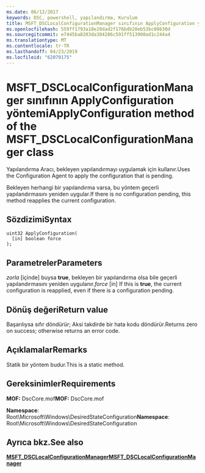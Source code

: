 ```yaml
---
ms.date: 06/12/2017
keywords: DSC, powershell, yapılandırma, Kurulum
title: MSFT_DSCLocalConfigurationManager sınıfının ApplyConfiguration yöntemi
ms.openlocfilehash: 559ff1793a18e28dad2f176bdb20eb53bc08630d
ms.sourcegitcommit: e7445ba8203da304286c591ff513900ad1c244a4
ms.translationtype: MT
ms.contentlocale: tr-TR
ms.lasthandoff: 04/23/2019
ms.locfileid: "62079175"
---
```

# <a name="applyconfiguration-method-of-the-msftdsclocalconfigurationmanager-class"></a><span data-ttu-id="308ca-103">MSFT_DSCLocalConfigurationManager sınıfının ApplyConfiguration yöntemi</span><span class="sxs-lookup"><span data-stu-id="308ca-103">ApplyConfiguration method of the MSFT_DSCLocalConfigurationManager class</span></span>

<span data-ttu-id="308ca-104">Yapılandırma Aracı, bekleyen yapılandırmayı uygulamak için kullanır.</span><span class="sxs-lookup"><span data-stu-id="308ca-104">Uses the Configuration Agent to apply the configuration that is pending.</span></span>

<span data-ttu-id="308ca-105">Bekleyen herhangi bir yapılandırma varsa, bu yöntem geçerli yapılandırmasını yeniden uygular.</span><span class="sxs-lookup"><span data-stu-id="308ca-105">If there is no configuration pending, this method reapplies the current configuration.</span></span>

## <a name="syntax"></a><span data-ttu-id="308ca-106">Sözdizimi</span><span class="sxs-lookup"><span data-stu-id="308ca-106">Syntax</span></span>

```mof
uint32 ApplyConfiguration(
  [in] boolean force
);
```

## <a name="parameters"></a><span data-ttu-id="308ca-107">Parametreler</span><span class="sxs-lookup"><span data-stu-id="308ca-107">Parameters</span></span>

<span data-ttu-id="308ca-108">*zorla* \[içinde\] buysa **true**, bekleyen bir yapılandırma olsa bile geçerli yapılandırmasını yeniden uygulanır.</span><span class="sxs-lookup"><span data-stu-id="308ca-108">*force* \[in\] If this is **true**, the current configuration is reapplied, even if there is a configuration pending.</span></span>

## <a name="return-value"></a><span data-ttu-id="308ca-109">Dönüş değeri</span><span class="sxs-lookup"><span data-stu-id="308ca-109">Return value</span></span>

<span data-ttu-id="308ca-110">Başarılıysa sıfır döndürür; Aksi takdirde bir hata kodu döndürür.</span><span class="sxs-lookup"><span data-stu-id="308ca-110">Returns zero on success; otherwise returns an error code.</span></span>

## <a name="remarks"></a><span data-ttu-id="308ca-111">Açıklamalar</span><span class="sxs-lookup"><span data-stu-id="308ca-111">Remarks</span></span>

<span data-ttu-id="308ca-112">Statik bir yöntem budur.</span><span class="sxs-lookup"><span data-stu-id="308ca-112">This is a static method.</span></span>

## <a name="requirements"></a><span data-ttu-id="308ca-113">Gereksinimler</span><span class="sxs-lookup"><span data-stu-id="308ca-113">Requirements</span></span>

<span data-ttu-id="308ca-114">**MOF:** DscCore.mof</span><span class="sxs-lookup"><span data-stu-id="308ca-114">**MOF:** DscCore.mof</span></span>

<span data-ttu-id="308ca-115">**Namespace**: Root\Microsoft\Windows\DesiredStateConfiguration</span><span class="sxs-lookup"><span data-stu-id="308ca-115">**Namespace**: Root\Microsoft\Windows\DesiredStateConfiguration</span></span>

## <a name="see-also"></a><span data-ttu-id="308ca-116">Ayrıca bkz.</span><span class="sxs-lookup"><span data-stu-id="308ca-116">See also</span></span>

[<span data-ttu-id="308ca-117">**MSFT_DSCLocalConfigurationManager**</span><span class="sxs-lookup"><span data-stu-id="308ca-117">**MSFT_DSCLocalConfigurationManager**</span></span>](msft-dsclocalconfigurationmanager.md)